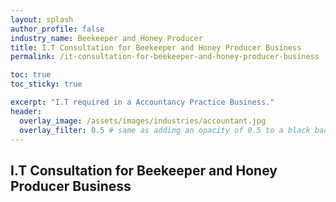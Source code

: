```yaml
---
layout: splash 
author_profile: false 
industry_name: Beekeeper and Honey Producer
title: I.T Consultation for Beekeeper and Honey Producer Business
permalink: /it-consultation-for-beekeeper-and-honey-producer-business

toc: true
toc_sticky: true

excerpt: "I.T required in a Accountancy Practice Business."
header:
  overlay_image: /assets/images/industries/accountant.jpg
  overlay_filter: 0.5 # same as adding an opacity of 0.5 to a black background
---
```


## I.T Consultation for Beekeeper and Honey Producer Business